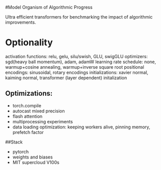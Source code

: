 #Model Organism of Algorithmic Progress

Ultra efficient transformers for benchmarking the impact of algorithmic improvements. 


# Optionality
activation functions: relu, gelu, silu/swish, GLU, swigGLU
optimizers: sgd(heavy ball momentum), adam, adamW
learning rate schedule: none, warmup+cosine annealing, warmup+inverse square root
positional encodings: sinusoidal, rotary encodings
initializations: xavier normal, kaiming normal, transformer (layer dependent) initalization




## Optimizations:
- torch.compile
- autocast mixed precision 
- flash attention 
- multiprocessing experiments
- data loading optimization: keeping workers alive, pinning memory, prefetch factor


##Stack 
- pytorch 
- weights and biases
- MIT supercloud V100s

